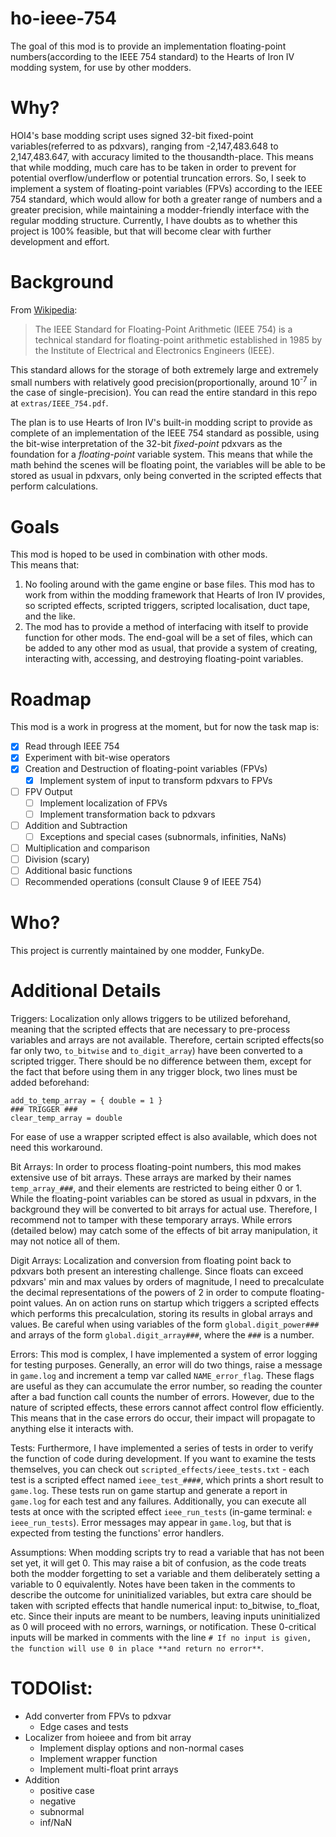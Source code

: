 # ho-ieee-754

The goal of this mod is to provide an implementation floating-point numbers(according to the IEEE 754 standard) to the Hearts of Iron IV modding system, for use by other modders.

# Why?

HOI4's base modding script uses signed 32-bit fixed-point variables(referred to as pdxvars), ranging from -2,147,483.648 to 2,147,483.647, with accuracy limited to the thousandth-place. This means that while modding, much care has to be taken in order to prevent for potential overflow/underflow or potential truncation errors. So, I seek to implement a system of floating-point variables (FPVs) according to the IEEE 754 standard, which would allow for both a greater range of numbers and a greater precision, while maintaining a modder-friendly interface with the regular modding structure. Currently, I have doubts as to whether this project is 100% feasible, but that will become clear with further development and effort.

# Background

From [Wikipedia](https://en.wikipedia.org/wiki/IEEE_754):
> The IEEE Standard for Floating-Point Arithmetic (IEEE 754) is a technical standard for floating-point arithmetic established in 1985 by the Institute of Electrical and Electronics Engineers (IEEE).

This standard allows for the storage of both extremely large and extremely small numbers with relatively good precision(proportionally, around 10<sup>-7</sup> in the case of single-precision). You can read the entire standard in this repo at `extras/IEEE_754.pdf`.

The plan is to use Hearts of Iron IV's built-in modding script to provide as complete of an implementation of the IEEE 754 standard as possible, using the bit-wise interpretation of the 32-bit *fixed-point* pdxvars as the foundation for a *floating-point* variable system. This means that while the math behind the scenes will be floating point, the variables will be able to be stored as usual in pdxvars, only being converted in the scripted effects that perform calculations. 

# Goals

This mod is hoped to be used in combination with other mods.  
This means that:
1. No fooling around with the game engine or base files. This mod has to work from within the modding framework that Hearts of Iron IV provides, so scripted effects, scripted triggers, scripted localisation, duct tape, and the like.
2. The mod has to provide a method of interfacing with itself to provide function for other mods. The end-goal will be a set of files, which can be added to any other mod as usual, that provide a system of creating, interacting with, accessing, and destroying floating-point variables.

# Roadmap

This mod is a work in progress at the moment, but for now the task map is:
- [x] Read through IEEE 754
- [x] Experiment with bit-wise operators
- [x] Creation and Destruction of floating-point variables (FPVs)
    - [x] Implement system of input to transform pdxvars to FPVs
- [ ] FPV Output
    - [ ] Implement localization of FPVs
    - [ ] Implement transformation back to pdxvars
- [ ] Addition and Subtraction
    - [ ] Exceptions and special cases (subnormals, infinities, NaNs)
- [ ] Multiplication and comparison
- [ ] Division (scary)
- [ ] Additional basic functions
- [ ] Recommended operations (consult Clause 9 of IEEE 754)

# Who?

This project is currently maintained by one modder, FunkyDe.

# Additional Details

Triggers: Localization only allows triggers to be utilized beforehand, meaning that the scripted effects that are necessary to pre-process variables and arrays are not available. Therefore, certain scripted effects(so far only two, `to_bitwise` and `to_digit_array`) have been  converted to a scripted trigger. There should be no difference between them, except for the fact that before using them in any trigger block, two lines must be added beforehand:
```
add_to_temp_array = { double = 1 }
### TRIGGER ###
clear_temp_array = double
```
For ease of use a wrapper scripted effect is also available, which does not need this workaround.

Bit Arrays: In order to process floating-point numbers, this mod makes extensive use of bit arrays. These arrays are marked by their names `temp_array_###`, and their elements are restricted to being either 0 or 1. While the floating-point variables can be stored as usual in pdxvars, in the background they will be converted to bit arrays for actual use. Therefore, I recommend not to tamper with these temporary arrays. While errors (detailed below) may catch some of the effects of bit array manipulation, it may not notice all of them.

Digit Arrays: Localization and conversion from floating point back to pdxvars both present an interesting challenge. Since floats can exceed pdxvars' min and max values by orders of magnitude, I need to precalculate the decimal representations of the powers of 2 in order to compute floating-point values. An on action runs on startup which triggers a scripted effects which performs this precalculation, storing its results in global arrays and values. Be careful when using variables of the form `global.digit_power###` and arrays of the form `global.digit_array###`, where the `###` is a number.

Errors: This mod is complex, I have implemented a system of error logging for testing purposes. Generally, an error will do two things, raise a message in `game.log` and increment a temp var called `NAME_error_flag`. These flags are useful as they can accumulate the error number, so reading the counter after a bad function call counts the number of errors. However, due to the nature of scripted effects, these errors cannot affect control flow efficiently. This means that in the case errors do occur, their impact will propagate to anything else it interacts with.

Tests: Furthermore, I have implemented a series of tests in order to verify the function of code during development. If you want to examine the tests themselves, you can check out `scripted_effects/ieee_tests.txt` - each test is a scripted effect named `ieee_test_####`, which prints a short result to `game.log`. These tests run on game startup and generate a report in `game.log` for each test and any failures. Additionally, you can execute all tests at once with the scripted effect `ieee_run_tests` (in-game terminal: `e ieee_run_tests`). Error messages may appear in `game.log`, but that is expected from testing the functions' error handlers.

Assumptions: When modding scripts try to read a variable that has not been set yet, it will get 0. This may raise a bit of confusion, as the code treats both the modder forgetting to set a variable and them deliberately setting a variable to 0 equivalently. Notes have been taken in the comments to describe the outcome for uninitialized variables, but extra care should be taken with scripted effects that handle numerical input: to_bitwise, to_float, etc. Since their inputs are meant to be numbers, leaving inputs uninitialized as 0 will proceed with no errors, warnings, or notification. These 0-critical inputs will be marked in comments with the line `# If no input is given, the function will use 0 in place **and return no error**`.

# TODOlist:

- Add converter from FPVs to pdxvar
    - Edge cases and tests
- Localizer from hoieee and from bit array
    - Implement display options and non-normal cases
    - Implement wrapper function
    - Implement multi-float print arrays
- Addition
    - positive case
    - negative
    - subnormal
    - inf/NaN